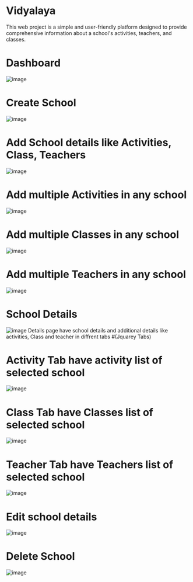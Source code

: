# Vidyalaya
This web project is a simple and user-friendly platform designed to provide comprehensive information about a school's activities, teachers, and classes.
# Dashboard
![image](https://github.com/Patolbabu131/Vidyalaya/assets/97328289/c5ddc476-6694-45a9-89dc-c4c99d1f46e4)

# Create School
![image](https://github.com/Patolbabu131/Vidyalaya/assets/97328289/80d1be7a-153d-4b1e-9691-e394a4e7381e)

# Add School details like Activities, Class, Teachers
![image](https://github.com/Patolbabu131/Vidyalaya/assets/97328289/02bf6077-9aed-492a-9dab-2af70812215c)

# Add multiple Activities in any school 
![image](https://github.com/Patolbabu131/Vidyalaya/assets/97328289/fe7105cb-939c-4523-91aa-7e29636a7581)
# Add multiple Classes in any school 
![image](https://github.com/Patolbabu131/Vidyalaya/assets/97328289/bd805df3-1952-4a9f-824c-4f47fe3c92ad)

# Add multiple Teachers in any school 
![image](https://github.com/Patolbabu131/Vidyalaya/assets/97328289/aab2b2ef-ad3b-4a4d-a014-7d0f18cd5250)
# School Details
![image](https://github.com/Patolbabu131/Vidyalaya/assets/97328289/0742d003-a56f-412b-8080-6300c86cc805)
Details page have school details and additional details like activities, Class and teacher in diffrent tabs 
#(Jquarey Tabs)
# Activity  Tab have activity list of selected school
![image](https://github.com/Patolbabu131/Vidyalaya/assets/97328289/ef5ece0b-d347-4861-be9b-515569d05cea)

# Class Tab have Classes list of selected school
![image](https://github.com/Patolbabu131/Vidyalaya/assets/97328289/cf0f4fd2-febd-488f-851d-415bffbc3c09)


# Teacher Tab have Teachers list of selected school

![image](https://github.com/Patolbabu131/Vidyalaya/assets/97328289/28cc185c-c6a1-4244-8f10-84e8fb9d878f)

# Edit school details
![image](https://github.com/Patolbabu131/Vidyalaya/assets/97328289/5c39c125-6b3b-4450-939c-4e33369c0847)
# Delete School
![image](https://github.com/Patolbabu131/Vidyalaya/assets/97328289/4a41c64b-7816-48c1-8dfe-07c81d8c799b)
